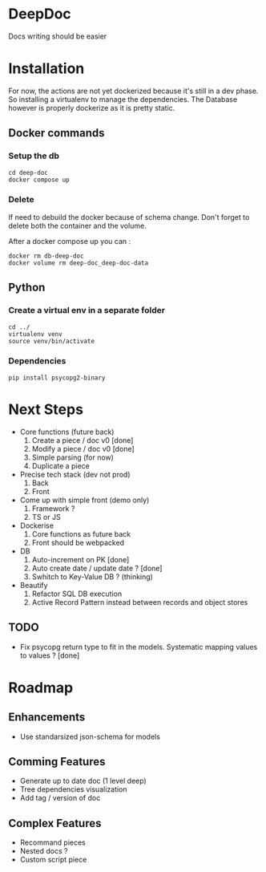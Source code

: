 # DeepDoc
Docs writing should be easier



# Installation
For now, the actions are not yet dockerized because it's still in a dev phase. So installing a virtualenv to manage the dependencies. The Database however is properly dockerize as it is pretty static.

## Docker commands
### Setup the db
```
cd deep-doc
docker compose up
```
### Delete
If need to debuild the docker because of schema change. Don't forget to delete both the container and the volume.

After a docker compose up you can :
```
docker rm db-deep-doc
docker volume rm deep-doc_deep-doc-data
```

## Python 
### Create a virtual env in a separate folder
```
cd ../
virtualenv venv
source venv/bin/activate
```

### Dependencies
```
pip install psycopg2-binary
``` 

# Next Steps
- Core functions (future back)
    1. Create a piece / doc v0 [done]
    2. Modify a piece / doc v0 [done]
    3. Simple parsing (for now)
    4. Duplicate a piece
- Precise tech stack (dev not prod)
    1. Back
    2. Front
- Come up with simple front (demo only)
    1. Framework ?
    2. TS or JS
-  Dockerise
    1. Core functions as future back
    2. Front should be webpacked
- DB
    1. Auto-increment on PK [done]
    2. Auto create date / update date ? [done]
    3. Swhitch to Key-Value DB ? (thinking)
- Beautify
    1. Refactor SQL DB execution
    2. Active Record Pattern instead between records and object stores

## TODO
- Fix psycopg return type to fit in the models. Systematic mapping values to values ? [done]

# Roadmap
## Enhancements
- Use standarsized json-schema for models

## Comming Features
- Generate up to date doc (1 level deep)
- Tree dependencies visualization
- Add tag / version of doc

## Complex Features
- Recommand pieces
- Nested docs ?
- Custom script piece